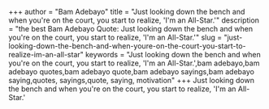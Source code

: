 +++
author = "Bam Adebayo"
title = "Just looking down the bench and when you're on the court, you start to realize, 'I'm an All-Star.'"
description = "the best Bam Adebayo Quote: Just looking down the bench and when you're on the court, you start to realize, 'I'm an All-Star.'"
slug = "just-looking-down-the-bench-and-when-youre-on-the-court-you-start-to-realize-im-an-all-star"
keywords = "Just looking down the bench and when you're on the court, you start to realize, 'I'm an All-Star.',bam adebayo,bam adebayo quotes,bam adebayo quote,bam adebayo sayings,bam adebayo saying,quotes, sayings,quote, saying, motivation"
+++
Just looking down the bench and when you're on the court, you start to realize, 'I'm an All-Star.'
